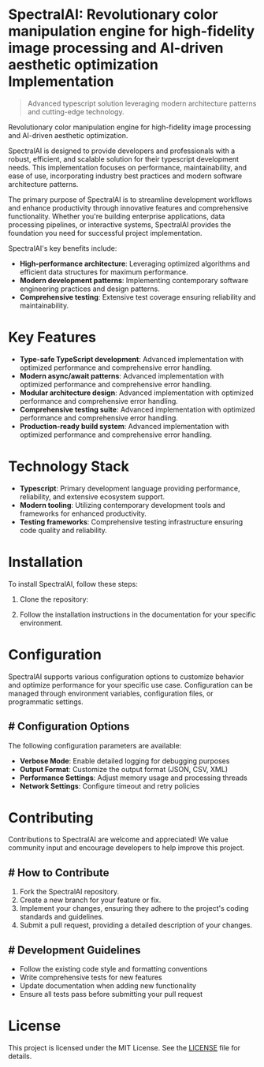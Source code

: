 <!-- fallback_SpectralAI_20250802205326_24011 -->

# SpectralAI: Revolutionary color manipulation engine for high-fidelity image processing and AI-driven aesthetic optimization Implementation
> Advanced typescript solution leveraging modern architecture patterns and cutting-edge technology.

Revolutionary color manipulation engine for high-fidelity image processing and AI-driven aesthetic optimization.

SpectralAI is designed to provide developers and professionals with a robust, efficient, and scalable solution for their typescript development needs. This implementation focuses on performance, maintainability, and ease of use, incorporating industry best practices and modern software architecture patterns.

The primary purpose of SpectralAI is to streamline development workflows and enhance productivity through innovative features and comprehensive functionality. Whether you're building enterprise applications, data processing pipelines, or interactive systems, SpectralAI provides the foundation you need for successful project implementation.

SpectralAI's key benefits include:

* **High-performance architecture**: Leveraging optimized algorithms and efficient data structures for maximum performance.
* **Modern development patterns**: Implementing contemporary software engineering practices and design patterns.
* **Comprehensive testing**: Extensive test coverage ensuring reliability and maintainability.

# Key Features

* **Type-safe TypeScript development**: Advanced implementation with optimized performance and comprehensive error handling.
* **Modern async/await patterns**: Advanced implementation with optimized performance and comprehensive error handling.
* **Modular architecture design**: Advanced implementation with optimized performance and comprehensive error handling.
* **Comprehensive testing suite**: Advanced implementation with optimized performance and comprehensive error handling.
* **Production-ready build system**: Advanced implementation with optimized performance and comprehensive error handling.

# Technology Stack

* **Typescript**: Primary development language providing performance, reliability, and extensive ecosystem support.
* **Modern tooling**: Utilizing contemporary development tools and frameworks for enhanced productivity.
* **Testing frameworks**: Comprehensive testing infrastructure ensuring code quality and reliability.

# Installation

To install SpectralAI, follow these steps:

1. Clone the repository:


2. Follow the installation instructions in the documentation for your specific environment.

# Configuration

SpectralAI supports various configuration options to customize behavior and optimize performance for your specific use case. Configuration can be managed through environment variables, configuration files, or programmatic settings.

## # Configuration Options

The following configuration parameters are available:

* **Verbose Mode**: Enable detailed logging for debugging purposes
* **Output Format**: Customize the output format (JSON, CSV, XML)
* **Performance Settings**: Adjust memory usage and processing threads
* **Network Settings**: Configure timeout and retry policies

# Contributing

Contributions to SpectralAI are welcome and appreciated! We value community input and encourage developers to help improve this project.

## # How to Contribute

1. Fork the SpectralAI repository.
2. Create a new branch for your feature or fix.
3. Implement your changes, ensuring they adhere to the project's coding standards and guidelines.
4. Submit a pull request, providing a detailed description of your changes.

## # Development Guidelines

* Follow the existing code style and formatting conventions
* Write comprehensive tests for new features
* Update documentation when adding new functionality
* Ensure all tests pass before submitting your pull request

# License

This project is licensed under the MIT License. See the [LICENSE](https://github.com/ludo53/SpectralAI/blob/main/LICENSE) file for details.
